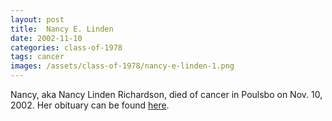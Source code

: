 ```yaml
---
layout: post
title:  Nancy E. Linden
date: 2002-11-10
categories: class-of-1978
tags: cancer
images: /assets/class-of-1978/nancy-e-linden-1.png
---
```

Nancy, aka Nancy Linden Richardson, died of cancer in Poulsbo on Nov. 10, 2002. Her obituary can be found [here](http://tinyurl.com/pc5gdq9).
